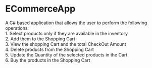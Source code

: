 # ECommerceApp
A C# based application that allows the user to perform the following operations:
<br>1. Select products only if they are available in the inventory
<br>2. Add them to the Shopping Cart
<br>3. View the shopping Cart and the total CheckOut Amount
<br>4. Delete products from the Shopping Cart 
<br>5. Update the Quantity of the selected products in the Cart
<br>6. Buy the products in the Shopping Cart</br>

